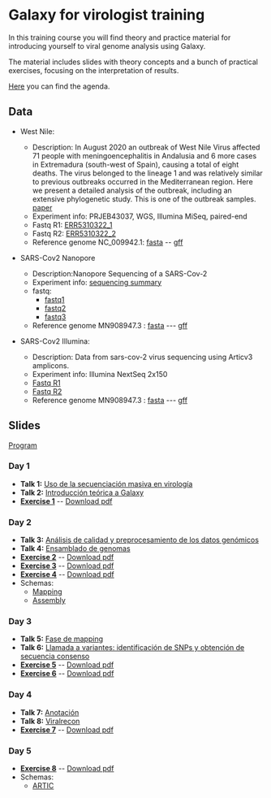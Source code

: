 # Galaxy for virologist training
In this training course you will find theory and practice material for introducing yourself to viral genome analysis using Galaxy.

The material includes slides with theory concepts and a bunch of practical exercises, focusing on the interpretation of results.

[Here](slides/programa_virus-galaxy-ISCIII_2023_1week.pdf) you can find the agenda.

## Data

- West Nile:
    - Description: In August 2020 an outbreak of West Nile Virus affected 71 people with meningoencephalitis in Andalusia and 6 more cases in Extremadura (south-west of Spain), causing a total of eight deaths. The virus belonged to the lineage 1 and was relatively similar to previous outbreaks occurred in the Mediterranean region. Here we present a detailed analysis of the outbreak, including an extensive phylogenetic study. This is one of the outbreak samples. [paper](https://pubmed.ncbi.nlm.nih.gov/34063166/)
    - Experiment info: PRJEB43037, WGS, Illumina MiSeq, paired-end
    - Fastq R1: [ERR5310322_1](https://ftp.sra.ebi.ac.uk/vol1/fastq/ERR531/002/ERR5310322/ERR5310322_1.fastq.gz)
    - Fastq R2: [ERR5310322_2](https://ftp.sra.ebi.ac.uk/vol1/fastq/ERR531/002/ERR5310322/ERR5310322_2.fastq.gz)
    - Reference genome NC_009942.1: [fasta](https://ftp.ncbi.nlm.nih.gov/genomes/all/GCF/000/875/385/GCF_000875385.1_ViralProj30293/GCF_000875385.1_ViralProj30293_genomic.fna.gz) -- [gff](https://ftp.ncbi.nlm.nih.gov/genomes/all/GCF/000/875/385/GCF_000875385.1_ViralProj30293/GCF_000875385.1_ViralProj30293_genomic.gff.gz)

- SARS-Cov2 Nanopore
    - Description:Nanopore Sequencing of a SARS-Cov-2 
    - Experiment info: [sequencing summary](https://github.com/nf-core/test-datasets/blob/viralrecon/nanopore/minion/sequencing_summary.txt)
    - fastq: 
        - [fastq1](https://github.com/nf-core/test-datasets/blob/viralrecon/nanopore/minion/fastq_pass/barcode01/FAO93606_pass_barcode01_7650855b_0.fastq)
        - [fastq2](https://github.com/nf-core/test-datasets/blob/viralrecon/nanopore/minion/fastq_pass/barcode01/FAO93606_pass_barcode01_7650855b_1.fastq)
        - [fastq3](https://github.com/nf-core/test-datasets/blob/viralrecon/nanopore/minion/fastq_pass/barcode01/FAO93606_pass_barcode01_7650855b_2.fastq)
    - Reference genome MN908947.3 : [fasta](https://ftp.ncbi.nlm.nih.gov/genomes/all/GCA/009/858/895/GCA_009858895.3_ASM985889v3/GCA_009858895.3_ASM985889v3_genomic.fna.gz) --- [gff](https://ftp.ncbi.nlm.nih.gov/genomes/all/GCA/009/858/895/GCA_009858895.3_ASM985889v3/GCA_009858895.3_ASM985889v3_genomic.gff.gz)

- SARS-Cov2 Illumina:
    - Description: Data from sars-cov-2 virus sequencing using Articv3 amplicons.
    - Experiment info: Illumina NextSeq 2x150
    - [Fastq R1](https://zenodo.org/record/5718923/files/SARSCOV2-1_R1.fastq?download=1)
    - [Fastq R2](https://zenodo.org/record/5718923/files/SARSCOV2-1_R2.fastq?download=1)
    - Reference genome MN908947.3 : [fasta](https://ftp.ncbi.nlm.nih.gov/genomes/all/GCA/009/858/895/GCA_009858895.3_ASM985889v3/GCA_009858895.3_ASM985889v3_genomic.fna.gz) --- [gff](https://ftp.ncbi.nlm.nih.gov/genomes/all/GCA/009/858/895/GCA_009858895.3_ASM985889v3/GCA_009858895.3_ASM985889v3_genomic.gff.gz)

## Slides
[Program](slides/programa_virus-galaxy-ISCIII_2022_1week.docx.pdf)

### Day 1

- **Talk 1:** [Uso de la secuenciación masiva en virología](slides/20221114_2ED_curso_galaxy.virus_session1.1_Introduccion_ICuesta.pdf)
- **Talk 2:** [Introducción teórica a Galaxy](slides/02_introduction_galaxy.pdf)
- [**Exercise 1**](exercises/01_introduction_to_galaxy.md) -- [Download pdf](exercises/01_introduction_to_galaxy.pdf)

### Day 2

- **Talk 3:** [Análisis de calidad y preprocesamiento de los datos genómicos](slides/03_quality_preprocessing.pdf)
- **Talk 4:** [Ensamblado de genomas](slides/20221115_2ED_curso_galaxy.virus_session2.3_assembly_ICuesta.pdf)
- [**Exercise 2**](exercises/02_quality.md) -- [Download pdf](exercises/02_quality.pdf)
- [**Exercise 3**](exercises/04_assembly_illumina.md) -- [Download pdf](exercises/04_assembly_illumina.pdf)
- [**Exercise 4**](exercises/05_assembly_nanopore.md) -- [Download pdf](exercises/05_assembly_nanopore.pdf)
- Schemas:
    - [Mapping](slides/io_workflow_mapping.pdf)
    - [Assembly](slides/io_workflow_assembly.pdf)

### Day 3

- **Talk 5:** [Fase de mapping](slides/curso_ViralGalaxy_session_Mapping.pdf)
- **Talk 6:** [Llamada a variantes: identificación de SNPs y obtención de secuencia consenso](slides/curso_ViralGalaxy_session_VariantCallingConsensus.pdf)
- [**Exercise 5**](exercises/03_mapping.md) -- [Download pdf](exercises/03_mapping.pdf)
- [**Exercise 6**](exercises/06_variant_calling_illumina.md) -- [Download pdf](exercises/06_variant_calling_illumina.pdf)

### Day 4
- **Talk 7:** [Anotación](slides/20221117_2ED_curso_galaxy.virus_session4.1_annotation_ICuesta.pdf)
- **Talk 8:** [Viralrecon](slides/08_viralrecon.pdf)
- [**Exercise 7**](exercises/07_anotation.md) -- [Download pdf](exercises/07_anotation.pdf)


### Day 5
- [**Exercise 8**](exercises/08_viralrecon.md) -- [Download pdf](exercises/08_viralrecon.pdf)
- Schemas:
    - [ARTIC](slides/io_workflow_ARTIC.pdf)
